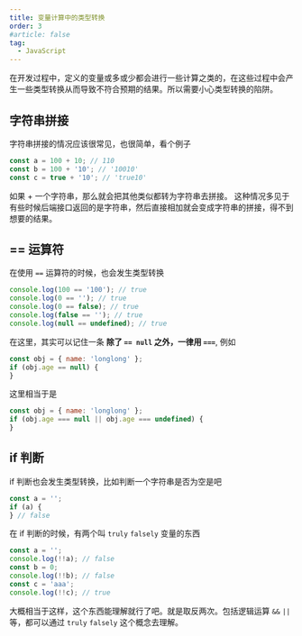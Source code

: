 ```yaml
---
title: 变量计算中的类型转换
order: 3
#article: false
tag:
  - JavaScript
---
```


在开发过程中，定义的变量或多或少都会进行一些计算之类的，在这些过程中会产生一些类型转换从而导致不符合预期的结果。所以需要小心类型转换的陷阱。

## 字符串拼接

字符串拼接的情况应该很常见，也很简单，看个例子

```javascript
const a = 100 + 10; // 110
const b = 100 + '10'; // '10010'
const c = true + '10'; // 'true10'
```

如果 + 一个字符串，那么就会把其他类似都转为字符串去拼接。 这种情况多见于有些时候后端接口返回的是字符串，然后直接相加就会变成字符串的拼接，得不到想要的结果。

## == 运算符

在使用 `==` 运算符的时候，也会发生类型转换

```javascript
console.log(100 == '100'); // true
console.log(0 == ''); // true
console.log(0 == false); // true
console.log(false == ''); // true
console.log(null == undefined); // true
```

在这里，其实可以记住一条 **除了 `== null` 之外，一律用 `===`**, 例如

```javascript
const obj = { name: 'longlong' };
if (obj.age == null) {
}
```

这里相当于是

```javascript
const obj = { name: 'longlong' };
if (obj.age === null || obj.age === undefined) {
}
```

## if 判断

if 判断也会发生类型转换，比如判断一个字符串是否为空是吧

```javascript
const a = '';
if (a) {
} // false
```

在 if 判断的时候，有两个叫 `truly` `falsely` 变量的东西

```javascript
const a = '';
console.log(!!a); // false
const b = 0;
console.log(!!b); // false
const c = 'aaa';
console.log(!!c); // true
```

大概相当于这样，这个东西能理解就行了吧。就是取反两次。包括逻辑运算 `&&` `||` 等，都可以通过 `truly` `falsely` 这个概念去理解。

